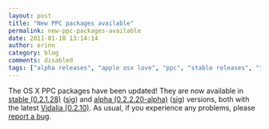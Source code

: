 ```yaml
---
layout: post
title: "New PPC packages available"
permalink: new-ppc-packages-available
date: 2011-01-10 13:14:14
author: erinn
category: blog
comments: disabled
tags: ["alpha releases", "apple osx love", "ppc", "stable releases", "tor", "updated packages"]
---
```


The OS X PPC packages have been updated! They are now available in [stable (0.2.1.28)](https://www.torproject.org/dist/vidalia-bundles/vidalia-bundle-0.2.1.28-0.2.10-ppc.dmg) ([sig](https://www.torproject.org/dist/vidalia-bundles/vidalia-bundle-0.2.1.28-0.2.10-ppc.dmg.asc)) and [alpha (0.2.2.20-alpha)](https://www.torproject.org/dist/vidalia-bundles/vidalia-bundle-0.2.2.20-alpha-0.2.10-ppc.dmg) ([sig](https://www.torproject.org/dist/vidalia-bundles/vidalia-bundle-0.2.2.20-alpha-0.2.10-ppc.dmg.asc)) versions, both with the latest [Vidalia (0.2.10)](https://blog.torproject.org/blog/vidalia-0210-released). As usual, if you experience any problems, please [report a bug](https://trac.torproject.org/).
